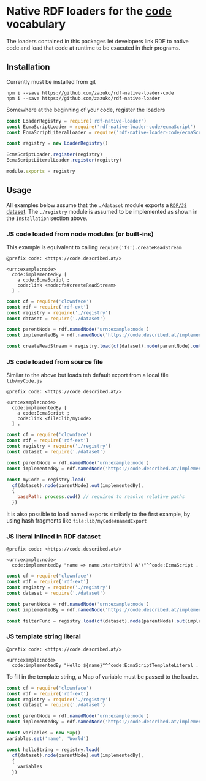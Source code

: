 # Native RDF loaders for the [code](https://code.described.at) vocabulary

The loaders contained in this packages let developers link RDF to native code and load that code at runtime
to be exacuted in their programs.

## Installation

Currently must be installed from git

```
npm i --save https://github.com/zazuko/rdf-native-loader-code
npm i --save https://github.com/zazuko/rdf-native-loader
```

Somewhere at the beginning of your code, register the loaders

```js
const LoaderRegistry = require('rdf-native-loader')
const EcmaScriptLoader = require('rdf-native-loader-code/ecmaScript')
const EcmaScriptLiteralLoader = require('rdf-native-loader-code/ecmaScriptLiteral')

const registry = new LoaderRegistry()

EcmaScriptLoader.register(registry)
EcmaScriptLiteralLoader.register(registry)

module.exports = registry
```

## Usage

All examples below assume that the `./dataset` module exports a [`RDF/JS` dataset](https://github.com/rdfjs/dataset-spec).
The `./registry` module is assumed to be implemented as shown in the `Installation` section above.

### JS code loaded from node modules (or built-ins)

This example is equivalent to calling `require('fs').createReadStream` 

```turtle
@prefix code: <https://code.described.at/>

<urn:example:node> 
  code:implementedBy [
    a code:EcmaScript ;
    code:link <node:fs#createReadStream>
  ] .
```

```js
const cf = require('clownface')
const rdf = require('rdf-ext')
const registry = require('./registry')
const dataset = require('./dataset')

const parentNode = rdf.namedNode('urn:example:node')
const implementedBy = rdf.namedNode('https://code.described.at/implementedBy')

const createReadStream = registry.load(cf(dataset).node(parentNode).out(implementedBy))
```

### JS code loaded from source file

Similar to the above but loads teh default export from a local file `lib/myCode.js`

```turtle
@prefix code: <https://code.described.at/>

<urn:example:node> 
  code:implementedBy [
    a code:EcmaScript ;
    code:link <file:lib/myCode>
  ] .
```

```js
const cf = require('clownface')
const rdf = require('rdf-ext')
const registry = require('./registry')
const dataset = require('./dataset')

const parentNode = rdf.namedNode('urn:example:node')
const implementedBy = rdf.namedNode('https://code.described.at/implementedBy')

const myCode = registry.load(
  cf(dataset).node(parentNode).out(implementedBy),
  {
    basePath: process.cwd() // required to resolve relative paths
  })
```

It is also possible to load named exports similarly to the first example, by using hash fragments
like `file:lib/myCode#namedExport`

### JS literal inlined in RDF dataset

```turtle
@prefix code: <https://code.described.at/>

<urn:example:node> 
  code:implementedBy "name => name.startsWith('A')"^^code:EcmaScript .
```

```js
const cf = require('clownface')
const rdf = require('rdf-ext')
const registry = require('./registry')
const dataset = require('./dataset')

const parentNode = rdf.namedNode('urn:example:node')
const implementedBy = rdf.namedNode('https://code.described.at/implementedBy')

const filterFunc = registry.load(cf(dataset).node(parentNode).out(implementedBy))
```

### JS template string literal

```turtle
@prefix code: <https://code.described.at/>

<urn:example:node> 
  code:implementedBy "Hello ${name}"^^code:EcmaScriptTemplateLiteral .
```

To fill in the template string, a Map of variable must be passed to the loader.

```js
const cf = require('clownface')
const rdf = require('rdf-ext')
const registry = require('./registry')
const dataset = require('./dataset')

const parentNode = rdf.namedNode('urn:example:node')
const implementedBy = rdf.namedNode('https://code.described.at/implementedBy')

const variables = new Map()
variables.set('name', 'World')

const helloString = registry.load(
  cf(dataset).node(parentNode).out(implementedBy),
  {
    variables
  })
```
